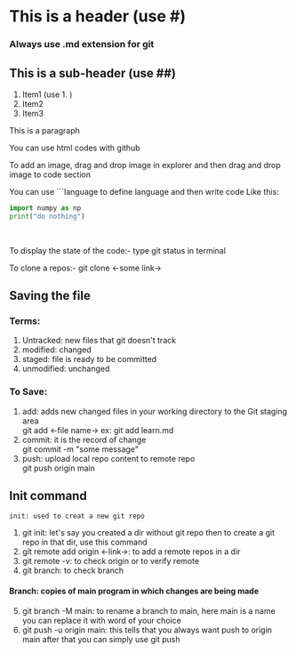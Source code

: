 # This is a header (use #)
### Always use .md extension for git 

## This is a sub-header (use ##)
1. Item1 (use  1. )
2. Item2
3. Item3

<p> This is a paragraph </p>

<p> You can use html codes with github </p>

<p>To add an image, drag and drop image in explorer and then 
drag and drop image to code section</p>

You can use ```language to define language and then write code 
Like this: 
```py
import numpy as np
print("do nothing")
```
<br>
<p>To display the state of the code:-
    type git status in terminal</p>

<p>To clone a repos:-
    git clone <-some link-></p>

## Saving the file
### Terms:
1. Untracked: new files that git doesn't track
2. modified: changed
3. staged: file is ready to be committed
4. unmodified: unchanged

### To Save:
1. add: adds new changed files in your working directory to the Git staging area
    <br>
    git add <-file name->
    ex: git add learn.md
2. commit: it is the record of change
    <br>
    git commit -m "some message"
3. push: upload local repo content to remote repo 
    <br>
    git push origin main

## Init command
    init: used to creat a new git repo
1. git init: let's say you created a dir without git repo then to create
            a git repo in that dir, use this command
2. git remote add origin <-link->: to add a remote repos in a dir
3. git remote -v: to check origin or to verify remote 
4. git branch: to check branch 
#### Branch: copies of main program in which changes are being made 
5. git branch -M main: to rename a branch to main, here main is a name you can replace it
                        with word of your choice
6. git push -u origin main: this tells that you always want push to origin main 
                            after that you can simply use git push 
